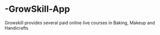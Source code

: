# -GrowSkill-App
Growskill provides several paid online live courses in Baking, Makeup and Handicrafts

